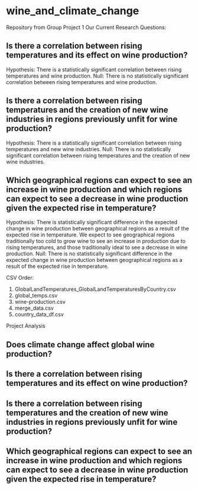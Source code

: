 # wine_and_climate_change
Repository from Group Project 1
Our Current Research Questions:
## Is there a correlation between rising temperatures and its effect on wine production?
Hypothesis: There is a statistically significant correlation between rising temperatures and wine production.
Null: There is no statistically significant correlation between rising temperatures and wine production.
## Is there a correlation between rising temperatures and the creation of new wine industries in regions previously unfit for wine production?
Hypothesis: There is a statistically significant correlation between rising temperatures and new wine industries.
Null: There is no statistically significant correlation between rising temperatures and the creation of new wine industries.
## Which geographical regions can expect to see an increase in wine production and which regions can expect to see a decrease in wine production given the expected rise in temperature?
Hypothesis: There is statistically significant difference in the expected change in wine production between geographical regions as a result of the expected rise in temperature.
We expect to see geographical regions traditionally too cold to grow wine to see an increase in production due to rising temperatures, and those traditionally ideal to see a decrease in wine production.
Null: There is no statistically significant difference in the expected change in wine production between geographical regions as a result of the expected rise in temperature.



CSV Order: 
1. GlobalLandTemperatures_GlobalLandTemperaturesByCountry.csv
2. global_temps.csv
3. wine-production.csv
4. merge_data.csv
5. country_data_df.csv

Project Analysis
## Does climate change affect global wine production?

## Is there a correlation between rising temperatures and its effect on wine production?

## Is there a correlation between rising temperatures and the creation of new wine industries in regions previously unfit for wine production?

## Which geographical regions can expect to see an increase in wine production and which regions can expect to see a decrease in wine production given the expected rise in temperature?

